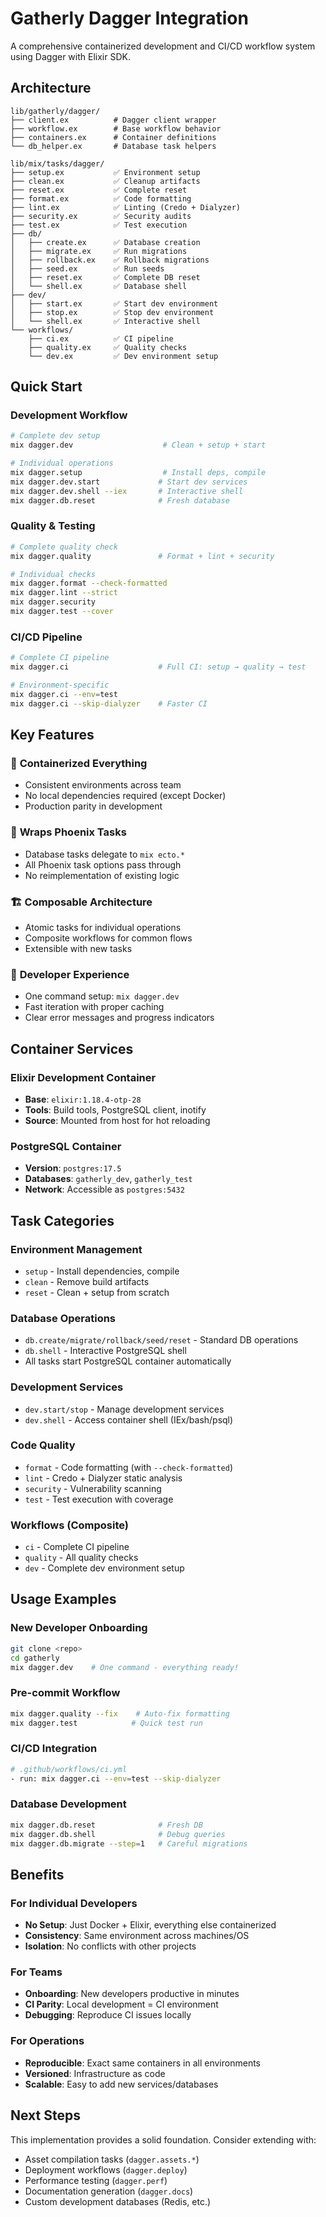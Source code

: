 # Gatherly Dagger Integration

A comprehensive containerized development and CI/CD workflow system using Dagger with Elixir SDK.

## Architecture

```
lib/gatherly/dagger/
├── client.ex          # Dagger client wrapper
├── workflow.ex        # Base workflow behavior
├── containers.ex      # Container definitions
└── db_helper.ex       # Database task helpers

lib/mix/tasks/dagger/
├── setup.ex           ✅ Environment setup
├── clean.ex           ✅ Cleanup artifacts
├── reset.ex           ✅ Complete reset
├── format.ex          ✅ Code formatting
├── lint.ex            ✅ Linting (Credo + Dialyzer)
├── security.ex        ✅ Security audits
├── test.ex            ✅ Test execution
├── db/
│   ├── create.ex      ✅ Database creation
│   ├── migrate.ex     ✅ Run migrations
│   ├── rollback.ex    ✅ Rollback migrations
│   ├── seed.ex        ✅ Run seeds
│   ├── reset.ex       ✅ Complete DB reset
│   └── shell.ex       ✅ Database shell
├── dev/
│   ├── start.ex       ✅ Start dev environment
│   ├── stop.ex        ✅ Stop dev environment
│   └── shell.ex       ✅ Interactive shell
└── workflows/
    ├── ci.ex          ✅ CI pipeline
    ├── quality.ex     ✅ Quality checks
    └── dev.ex         ✅ Dev environment setup
```

## Quick Start

### Development Workflow
```bash
# Complete dev setup
mix dagger.dev                    # Clean + setup + start

# Individual operations
mix dagger.setup                  # Install deps, compile
mix dagger.dev.start             # Start dev services
mix dagger.dev.shell --iex       # Interactive shell
mix dagger.db.reset              # Fresh database
```

### Quality & Testing
```bash
# Complete quality check
mix dagger.quality               # Format + lint + security

# Individual checks
mix dagger.format --check-formatted
mix dagger.lint --strict
mix dagger.security
mix dagger.test --cover
```

### CI/CD Pipeline
```bash
# Complete CI pipeline
mix dagger.ci                    # Full CI: setup → quality → test

# Environment-specific
mix dagger.ci --env=test
mix dagger.ci --skip-dialyzer    # Faster CI
```

## Key Features

### 🐳 **Containerized Everything**
- Consistent environments across team
- No local dependencies required (except Docker)
- Production parity in development

### 🔧 **Wraps Phoenix Tasks**
- Database tasks delegate to `mix ecto.*`
- All Phoenix task options pass through
- No reimplementation of existing logic

### 🏗️ **Composable Architecture**
- Atomic tasks for individual operations
- Composite workflows for common flows
- Extensible with new tasks

### 🚀 **Developer Experience**
- One command setup: `mix dagger.dev`
- Fast iteration with proper caching
- Clear error messages and progress indicators

## Container Services

### Elixir Development Container
- **Base**: `elixir:1.18.4-otp-28`
- **Tools**: Build tools, PostgreSQL client, inotify
- **Source**: Mounted from host for hot reloading

### PostgreSQL Container  
- **Version**: `postgres:17.5`
- **Databases**: `gatherly_dev`, `gatherly_test`
- **Network**: Accessible as `postgres:5432`

## Task Categories

### Environment Management
- `setup` - Install dependencies, compile
- `clean` - Remove build artifacts  
- `reset` - Clean + setup from scratch

### Database Operations
- `db.create/migrate/rollback/seed/reset` - Standard DB operations
- `db.shell` - Interactive PostgreSQL shell
- All tasks start PostgreSQL container automatically

### Development Services
- `dev.start/stop` - Manage development services
- `dev.shell` - Access container shell (IEx/bash/psql)

### Code Quality
- `format` - Code formatting (with `--check-formatted`)
- `lint` - Credo + Dialyzer static analysis
- `security` - Vulnerability scanning
- `test` - Test execution with coverage

### Workflows (Composite)
- `ci` - Complete CI pipeline
- `quality` - All quality checks
- `dev` - Complete dev environment setup

## Usage Examples

### New Developer Onboarding
```bash
git clone <repo>
cd gatherly
mix dagger.dev    # One command - everything ready!
```

### Pre-commit Workflow
```bash
mix dagger.quality --fix    # Auto-fix formatting
mix dagger.test            # Quick test run
```

### CI/CD Integration
```bash
# .github/workflows/ci.yml
- run: mix dagger.ci --env=test --skip-dialyzer
```

### Database Development
```bash
mix dagger.db.reset              # Fresh DB
mix dagger.db.shell              # Debug queries
mix dagger.db.migrate --step=1   # Careful migrations
```

## Benefits

### For Individual Developers
- **No Setup**: Just Docker + Elixir, everything else containerized
- **Consistency**: Same environment across machines/OS
- **Isolation**: No conflicts with other projects

### For Teams
- **Onboarding**: New developers productive in minutes
- **CI Parity**: Local development = CI environment
- **Debugging**: Reproduce CI issues locally

### For Operations
- **Reproducible**: Exact same containers in all environments
- **Versioned**: Infrastructure as code
- **Scalable**: Easy to add new services/databases

## Next Steps

This implementation provides a solid foundation. Consider extending with:

- Asset compilation tasks (`dagger.assets.*`)
- Deployment workflows (`dagger.deploy`)
- Performance testing (`dagger.perf`)
- Documentation generation (`dagger.docs`)
- Custom development databases (Redis, etc.)